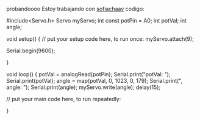 probandoooo
Estoy trabajando con [sofiachaav](https://github.com/sofiachaav)
codigo:

#include<Servo.h>
Servo myServo;
int const potPin = A0;
int potVal;
int angle;

void setup() {
  // put your setup code here, to run once:
 myServo.attach(9);

 Serial.begin(9600);

}

void loop() {
  potVal = analogRead(potPin);
  Serial.print("potVal: ");
  Serial.print(potVal);
  angle = map(potVal, 0, 1023, 0, 179);
  Serial.print(", angle: ");
  Serial.print(angle);
  myServo.write(angle);
  delay(15);

  // put your main code here, to run repeatedly:

}
